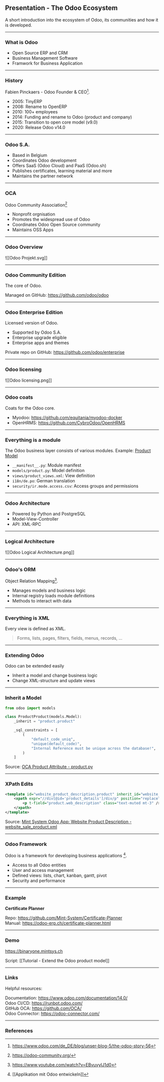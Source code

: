 ## Presentation - The Odoo Ecosystem

A short introduction into the ecosystem of Odoo, its communities and how it is developed.

---
### What is Odoo

* Open Source ERP and CRM
* Business Management Software
* Framwork for Business Application

---
### History

Fabien Pinckaers - Odoo Founder & CEO[^1].

* 2005: TinyERP
* 2008: Rename to OpenERP
* 2010: 100+ employees
* 2014: Funding and rename to Odoo (product and company)
* 2015: Transition to open core model (v9.0)
* 2020: Release Odoo v14.0

---
### Odoo S.A.

* Based in Belgium
* Coordinates Odoo development
* Offers SaaS (Odoo Cloud) and PaaS (Odoo.sh)
* Publishes certificates, learning material and more
* Maintains the partner network

---
### OCA

Odoo Community Association[^4]

* Nonprofit orgnisation
* Promotes the widespread use of Odoo
* Coordinates Odoo Open Source community
* Maintains OSS Apps

---
### Odoo Overview

![[Odoo Projekt.svg]]

---

### Odoo Community Edition

The core of Odoo.

Managed on GitHub: <https://github.com/odoo/odoo>

---
### Odoo Enterprise Edition

Licensed version of Odoo.

* Supported by Odoo S.A.
* Enterprise upgrade eligible
* Enterprise apps and themes

Private repo on GitHub: <https://github.com/odoo/enterprise>

---
### Odoo licensing

![[Odoo licensing.png]]

---
### Odoo coats

Coats for the Odoo core.

* Myodoo: <https://github.com/equitania/myodoo-docker>
* OpenHRMS: <https://github.com/CybroOdoo/OpenHRMS>

---
### Everything is a module

The Odoo business layer consists of various modules. Example: [Product Model](https://github.com/odoo/odoo/tree/14.0/addons/product)

* `__manifest__.py`:  Module manifest
* `models/product.py`: Model definition
* `views/product_views.xml`: View definition
* `i18n/de.po`: German translation
* `security/ir.mode.access.csv`: Access groups and permissions

---
### Odoo Architecture

* Powered by Python and PostgreSQL
* Model-View-Controller
* API: XML-RPC

---
### Logical Architecture

![[Odoo Logical Architecture.png]]

---
###  Odoo's ORM

Object Relation Mapping[^2].

* Manages models and business logic
* Internal registry loads module definitions
* Methods to interact with data

---
### Everything is XML

Every view is defined as XML.

> Forms, lists, pages, filters, fields, menus, records, ...

---
### Extending Odoo

Odoo can be extended easily

* Inherit a model and change business logic
* Change XML-structure and update views

---
### Inherit a Model

```py
from odoo import models

class ProductProduct(models.Model):
    _inherit = "product.product"

    _sql_constraints = [
        (
            "default_code_uniq",
            "unique(default_code)",
            "Internal Reference must be unique across the database!",
        )
    ]
```

Source: [OCA Product Attribute - product.py](https://github.com/OCA/product-attribute/blob/14.0/product_code_unique/models/product.py)

---
### XPath Edits

```xml
<template id="website_product_description.product" inherit_id="website_sale.product">
	<xpath expr="//div[@id='product_details']/div/p" position="replace">
		<p t-field="product.web_description" class="text-muted mt-3" />
	</xpath>
</template>
```

Source: [Mint System Odoo App: Website Product Description - website_sale_product.xml](https://github.com/Mint-System/Odoo-App-Website-Product-Description/blob/14.0/views/website_sale_product.xml)

---
### Odoo Framework

Odoo is a framework for developing business applications [^3].

* Access to all Odoo entities
* User and access management
* Defined views: lists, chart, kanban, gantt, pivot
* Security and performance

---
### Example

**Certificate Planner**

Repo: <https://github.com/Mint-System/Certificate-Planner>\
Manual: <https://odoo-erp.ch/certificate-planner.html>

---
### Demo

<https://binaryone.mintsys.ch>

Script: [[Tutorial - Extend the Odoo product model]]

---
### Links

Helpful resources:

Documentation: <https://www.odoo.com/documentation/14.0/>\
Odoo CI/CD: <https://runbot.odoo.com/>\
GitHub OCA: <https://github.com/OCA/>\
Odoo Connector: <https://odoo-connector.com/>

---
### References

[^1]: <https://www.odoo.com/de_DE/blog/unser-blog-5/the-odoo-story-56>
[^2]: <https://www.youtube.com/watch?v=EBvuvyIJ1d0>
[^3]: [[Applikation mit Odoo entwickeln]]
[^4]: <https://odoo-community.org/>